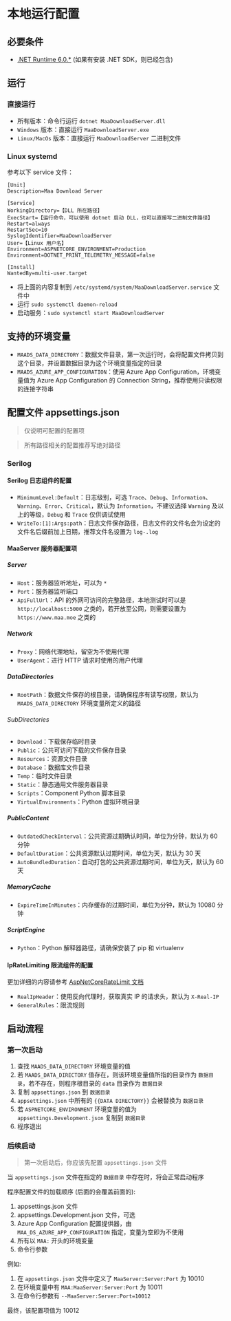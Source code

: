 # 本地运行配置

## 必要条件

* [.NET Runtime 6.0.*](https://dotnet.microsoft.com/en-us/download/dotnet) (如果有安装 .NET SDK，则已经包含)

## 运行

### 直接运行

* 所有版本：命令行运行 `dotnet MaaDownloadServer.dll`
* `Windows` 版本：直接运行 `MaaDownloadServer.exe`
* `Linux/MacOs` 版本：直接运行 `MaaDownloadServer` 二进制文件

### Linux systemd

参考以下 service 文件：

```text
[Unit]
Description=Maa Download Server

[Service]
WorkingDirectory=【DLL 所在路径】
ExecStart=【运行命令，可以使用 dotnet 启动 DLL，也可以直接写二进制文件路径】
Restart=always
RestartSec=10
SyslogIdentifier=MaaDownloadServer
User=【Linux 用户名】
Environment=ASPNETCORE_ENVIRONMENT=Production
Environment=DOTNET_PRINT_TELEMETRY_MESSAGE=false

[Install]
WantedBy=multi-user.target
```

* 将上面的内容复制到 `/etc/systemd/system/MaaDownloadServer.service` 文件中
* 运行 `sudo systemctl daemon-reload`
* 启动服务：`sudo systemctl start MaaDownloadServer`

## 支持的环境变量

* `MAADS_DATA_DIRECTORY`：数据文件目录，第一次运行时，会将配置文件拷贝到这个目录，并设置数据目录为这个环境变量指定的目录
* `MAADS_AZURE_APP_CONFIGURATION`：使用 Azure App Configuration，环境变量值为 Azure App Configuration 的 Connection String，推荐使用只读权限的连接字符串

## 配置文件 appsettings.json

> 仅说明可配置的配置项

> 所有路径相关的配置推荐写绝对路径

### Serilog

#### Serilog 日志组件的配置

* `MinimumLevel:Default`：日志级别，可选 `Trace`、`Debug`、`Information`、`Warning`、`Error`、`Critical`，默认为 `Information`，不建议选择 `Warning` 及以上的等级，`Debug` 和 `Trace` 仅供调试使用
* `WriteTo:[1]:Args:path`：日志文件保存路径，日志文件的文件名会为设定的文件名后缀前加上日期，推荐文件名设置为 `log-.log`

#### MaaServer 服务器配置项

##### Server

* `Host`：服务器监听地址，可以为 `*`
* `Port`：服务器监听端口
* `ApiFullUrl`：API 的外网可访问的完整路径，本地测试时可以是 `http://localhost:5000` 之类的，若开放至公网，则需要设置为 `https://www.maa.moe` 之类的

##### Network

* `Proxy`：网络代理地址，留空为不使用代理
* `UserAgent`：进行 HTTP 请求时使用的用户代理

##### DataDirectories

* `RootPath`：数据文件保存的根目录，请确保程序有读写权限，默认为 `MAADS_DATA_DIRECTORY` 环境变量所定义的路径

###### SubDirectories

* `Download`：下载保存临时目录
* `Public`：公共可访问下载的文件保存目录
* `Resources`：资源文件目录
* `Database`：数据库文件目录
* `Temp`：临时文件目录
* `Static`：静态通用文件服务器目录
* `Scripts`：Component Python 脚本目录
* `VirtualEnvironments`：Python 虚拟环境目录

##### PublicContent

* `OutdatedCheckInterval`：公共资源过期确认时间，单位为分钟，默认为 60 分钟
* `DefaultDuration`：公共资源默认过期时间，单位为天，默认为 30 天
* `AutoBundledDuration`：自动打包的公共资源过期时间，单位为天，默认为 60 天

##### MemoryCache

* `ExpireTimeInMinutes`：内存缓存的过期时间，单位为分钟，默认为 10080 分钟

##### ScriptEngine

* `Python`：Python 解释器路径，请确保安装了 pip 和 virtualenv

#### IpRateLimiting 限流组件的配置

更加详细的内容请参考 [AspNetCoreRateLimit 文档](https://github.com/stefanprodan/AspNetCoreRateLimit/wiki/IpRateLimitMiddleware#setup)

* `RealIpHeader`：使用反向代理时，获取真实 IP 的请求头，默认为 `X-Real-IP`
* `GeneralRules`：限流规则

## 启动流程

### 第一次启动

1. 查找 `MAADS_DATA_DIRECTORY` 环境变量的值
2. 若 `MAADS_DATA_DIRECTORY` 值存在，则该环境变量值所指的目录作为 `数据目录`，若不存在，则程序根目录的 `data` 目录作为 `数据目录`
3. 复制 `appsettings.json` 到 `数据目录`
4. `appsettings.json` 中所有的 `{{DATA DIRECTORY}}` 会被替换为 `数据目录`
5. 若 `ASPNETCORE_ENVIRONMENT` 环境变量的值为 `appsettings.Development.json` 复制到 `数据目录`
6. 程序退出

### 后续启动

> 第一次启动后，你应该先配置 `appsettings.json` 文件

当 `appsettings.json` 文件在指定的 `数据目录` 中存在时，将会正常启动程序

程序配置文件的加载顺序 (后面的会覆盖前面的):

1. appsettings.json 文件
2. appsettings.Development.json 文件，可选
3. Azure App Configuration 配置提供器，由 `MAA_DS_AZURE_APP_CONFIGURATION` 指定，变量为空即为不使用
4. 所有以 `MAA:` 开头的环境变量
5. 命令行参数

例如:

1. 在 `appsettings.json` 文件中定义了 `MaaServer:Server:Port` 为 10010
2. 在环境变量中有 `MAA:MaaServer:Server:Port` 为 10011
3. 在命令行参数有 `--MaaServer:Server:Port=10012`

最终，该配置项值为 10012
